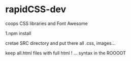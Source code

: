 # rapidCSS-dev
coops CSS libraries and Font Awesome

1.npm install

cretae SRC directory and put there all .css, images...

keep all.html files  with full html !<DOCTYPE> ... syntax in the ROOOOT


